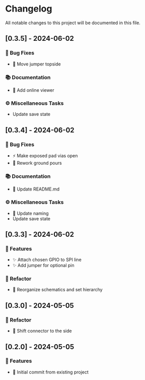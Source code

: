 # Changelog

All notable changes to this project will be documented in this file.

## [0.3.5] - 2024-06-02

### 🐛 Bug Fixes

- :bug: Move jumper topside

### 📚 Documentation

- :memo: Add online viewer

### ⚙️ Miscellaneous Tasks

- Update save state

## [0.3.4] - 2024-06-02

### 🐛 Bug Fixes

- :zap: Make exposed pad vias open
- :art: Rework ground pours

### 📚 Documentation

- :memo: Update README.md

### ⚙️ Miscellaneous Tasks

- :memo: Update naming
- Update save state

## [0.3.3] - 2024-06-02

### 🚀 Features

- :sparkles: Attach chosen GPIO to SPI line
- :sparkles: Add jumper for optional pin

### 🚜 Refactor

- :art: Reorganize schematics and set hierarchy

## [0.3.0] - 2024-05-05

### 🚜 Refactor

- :art: Shift connector to the side

## [0.2.0] - 2024-05-05

### 🚀 Features

- :tada: Initial commit from existing project

<!-- generated by git-cliff -->
